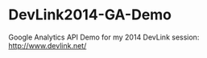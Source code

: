 DevLink2014-GA-Demo
===================

Google Analytics API Demo for my 2014 DevLink session: http://www.devlink.net/
